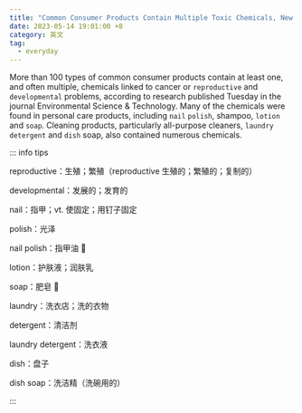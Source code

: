 ```yaml
---
title: "Common Consumer Products Contain Multiple Toxic Chemicals, New Study Shows"
date: 2023-05-14 19:01:00 +8
category: 英文
tag:
  - everyday
---
```


More than 100 types of common consumer products contain at least one, and often multiple, chemicals linked to cancer or `reproductive` and `developmental` problems, according to research published Tuesday in the journal Environmental Science & Technology. Many of the chemicals were found in personal care products, including `nail` `polish`, shampoo, `lotion` and `soap`. Cleaning products, particularly all-purpose cleaners, `laundry` `detergent` and `dish` soap, also contained numerous chemicals.

::: info tips

reproductive：生殖；繁殖（reproductive 生殖的；繁殖的；复制的）

developmental：发展的；发育的

nail：指甲；vt. 使固定；用钉子固定

polish：光泽

nail polish：指甲油 💅

lotion：护肤液；润肤乳

soap：肥皂 🧼

laundry：洗衣店；洗的衣物

detergent：清洁剂

laundry detergent：洗衣液

dish：盘子

dish soap：洗洁精（洗碗用的）

:::
